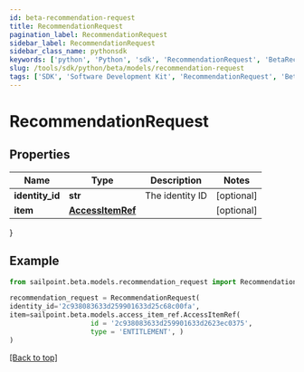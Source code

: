 ```yaml
---
id: beta-recommendation-request
title: RecommendationRequest
pagination_label: RecommendationRequest
sidebar_label: RecommendationRequest
sidebar_class_name: pythonsdk
keywords: ['python', 'Python', 'sdk', 'RecommendationRequest', 'BetaRecommendationRequest'] 
slug: /tools/sdk/python/beta/models/recommendation-request
tags: ['SDK', 'Software Development Kit', 'RecommendationRequest', 'BetaRecommendationRequest']
---
```


# RecommendationRequest


## Properties

Name | Type | Description | Notes
------------ | ------------- | ------------- | -------------
**identity_id** | **str** | The identity ID | [optional] 
**item** | [**AccessItemRef**](access-item-ref) |  | [optional] 
}

## Example

```python
from sailpoint.beta.models.recommendation_request import RecommendationRequest

recommendation_request = RecommendationRequest(
identity_id='2c938083633d259901633d25c68c00fa',
item=sailpoint.beta.models.access_item_ref.AccessItemRef(
                    id = '2c938083633d259901633d2623ec0375', 
                    type = 'ENTITLEMENT', )
)

```
[[Back to top]](#) 

